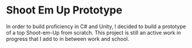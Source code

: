 # Shoot Em Up Prototype
 
In order to build proficiency in C# and Unity, I decided to build a prototype of a top Shoot-em-Up from scratch.
This project is still an active work in progress that I add to in between work and school.

